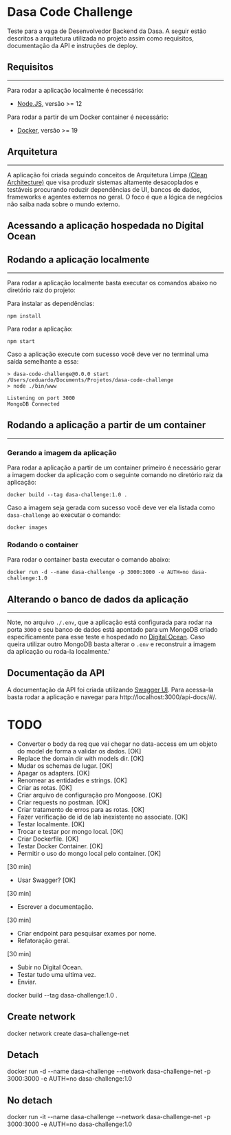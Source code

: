 # Dasa Code Challenge

Teste para a vaga de Desenvolvedor Backend da Dasa. A seguir estão descritos a arquitetura utilizada no projeto assim como requisitos, documentação da API e instruções de deploy.

## Requisitos
-------------

Para rodar a aplicação localmente é necessário:
* [Node.JS](https://nodejs.org/en/download/), versão >= 12

Para rodar a partir de um Docker container é necessário:
* [Docker](https://www.docker.com/products/docker-desktop), versão >= 19

## Arquitetura
-----------------

A aplicação foi criada seguindo conceitos de Arquitetura Limpa [(Clean Architecture)](https://blog.cleancoder.com/uncle-bob/2012/08/13/the-clean-architecture.html) que visa produzir sistemas altamente desacoplados e testáveis procurando reduzir dependências de UI, bancos de dados, frameworks e agentes externos no geral. O foco é que a lógica de negócios não saiba nada sobre o mundo externo.

## Acessando a aplicação hospedada no Digital Ocean


## Rodando a aplicação localmente
-----------------------

Para rodar a aplicação localmente basta executar os  comandos abaixo no diretório raiz do projeto:

Para instalar as dependências:
```
npm install
```

Para rodar a aplicação:
```
npm start
```

Caso a aplicação execute com sucesso você deve ver no terminal uma saída semelhante a essa:

```
> dasa-code-challenge@0.0.0 start /Users/ceduardo/Documents/Projetos/dasa-code-challenge
> node ./bin/www

Listening on port 3000
MongoDB Connected
```

## Rodando a aplicação a partir de um container
------------------------

### Gerando a imagem da aplicação

Para rodar a aplicação a partir de um container primeiro é necessário gerar a imagem docker da aplicação com o seguinte comando no diretório raiz da aplicação:

```
docker build --tag dasa-challenge:1.0 .
```

Caso a imagem seja gerada com sucesso você deve ver ela listada como `dasa-challenge` ao executar o comando:

```
docker images
```

### Rodando o container

Para rodar o container basta executar o comando abaixo:

```
docker run -d --name dasa-challenge -p 3000:3000 -e AUTH=no dasa-challenge:1.0
```

## Alterando o banco de dados da aplicação
--------

Note, no arquivo `./.env`, que a aplicação está configurada para rodar na porta `3000` e seu banco de dados está apontado para um MongoDB criado especificamente para esse teste e hospedado no [Digital Ocean](https://www.digitalocean.com). Caso queira utilizar outro MongoDB basta alterar o `.env` e reconstruir a imagem da aplicação ou roda-la localmente.'

## Documentação da API

A documentação da API foi criada utilizando [Swagger UI](https://swagger.io/tools/swagger-ui/). Para acessa-la basta rodar a aplicação e navegar para http://localhost:3000/api-docs/#/. 


# TODO

- Converter o body da req que vai chegar no data-access em um objeto do model de forma a validar os dados. [OK]
- Replace the domain dir with models dir. [OK]
- Mudar os schemas de lugar. [OK]
- Apagar os adapters. [OK]
- Renomear as entidades e strings. [OK]
- Criar as rotas. [OK]
- Criar arquivo de configuração pro Mongoose. [OK]
- Criar requests no postman. [OK]
- Criar tratamento de erros para as rotas. [OK]
- Fazer verificação de id de lab inexistente no associate. [OK]
- Testar localmente. [OK]
- Trocar e testar por mongo local. [OK]
- Criar Dockerfile. [OK]
- Testar Docker Container. [OK]
- Permitir o uso do mongo local pelo container. [OK]

[30 min]
- Usar Swagger? [OK]

[30 min]
- Escrever a documentação.

[30 min]
- Criar endpoint para pesquisar exames por nome.
- Refatoração geral.

[30 min]
- Subir no Digital Ocean.
- Testar tudo uma ultima vez.
- Enviar.


docker build --tag dasa-challenge:1.0 .

## Create network
docker network create dasa-challenge-net

## Detach
docker run -d --name dasa-challenge --network dasa-challenge-net -p 3000:3000 -e AUTH=no dasa-challenge:1.0

## No detach
docker run -it --name dasa-challenge --network dasa-challenge-net -p 3000:3000 -e AUTH=no dasa-challenge:1.0